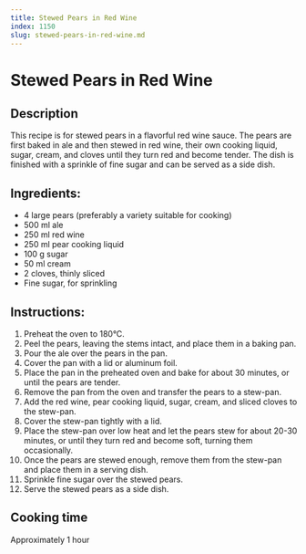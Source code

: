 ```yaml
---
title: Stewed Pears in Red Wine
index: 1150
slug: stewed-pears-in-red-wine.md
---
```


# Stewed Pears in Red Wine

## Description
This recipe is for stewed pears in a flavorful red wine sauce. The pears are first baked in ale and then stewed in red wine, their own cooking liquid, sugar, cream, and cloves until they turn red and become tender. The dish is finished with a sprinkle of fine sugar and can be served as a side dish.

## Ingredients:
- 4 large pears (preferably a variety suitable for cooking)
- 500 ml ale
- 250 ml red wine
- 250 ml pear cooking liquid
- 100 g sugar
- 50 ml cream
- 2 cloves, thinly sliced
- Fine sugar, for sprinkling

## Instructions:
1. Preheat the oven to 180°C.
2. Peel the pears, leaving the stems intact, and place them in a baking pan.
3. Pour the ale over the pears in the pan.
4. Cover the pan with a lid or aluminum foil.
5. Place the pan in the preheated oven and bake for about 30 minutes, or until the pears are tender.
6. Remove the pan from the oven and transfer the pears to a stew-pan.
7. Add the red wine, pear cooking liquid, sugar, cream, and sliced cloves to the stew-pan.
8. Cover the stew-pan tightly with a lid.
9. Place the stew-pan over low heat and let the pears stew for about 20-30 minutes, or until they turn red and become soft, turning them occasionally.
10. Once the pears are stewed enough, remove them from the stew-pan and place them in a serving dish.
11. Sprinkle fine sugar over the stewed pears.
12. Serve the stewed pears as a side dish.

## Cooking time
Approximately 1 hour